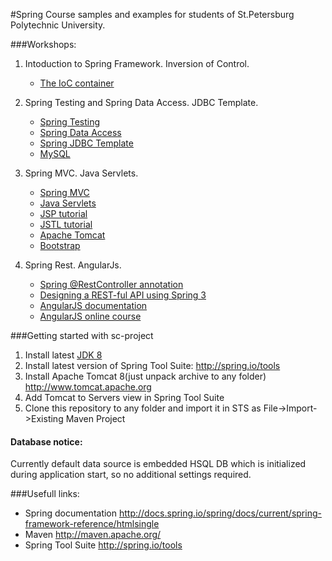 #Spring Course samples and examples for students of St.Petersburg Polytechnic University.

###Workshops:
1. Intoduction to Spring Framework. Inversion of Control.
    
    * <a href="http://docs.spring.io/spring/docs/current/spring-framework-reference/htmlsingle/#beans">The IoC       container</a>

2. Spring Testing and Spring Data Access. JDBC Template.
      * <a href="http://docs.spring.io/spring/docs/current/spring-framework-reference/htmlsingle/#testing">Spring Testing</a>
      * <a href="http://docs.spring.io/spring/docs/current/spring-framework-reference/htmlsingle/#spring-data-tier">Spring Data Access</a>
      * <a href="http://docs.spring.io/spring/docs/current/spring-framework-reference/htmlsingle/#jdbc">Spring JDBC Template</a>
      * <a href="http://www.mysql.com/">MySQL</a>
      
3. Spring MVC. Java Servlets. 
      * <a href="http://docs.spring.io/spring/docs/current/spring-framework-reference/htmlsingle/#mvc">Spring MVC</a>
      * <a href="http://docs.oracle.com/javaee/6/tutorial/doc/bnafe.html">Java Servlets</a>
      * <a href="http://www.tutorialspoint.com/jsp/jsp_overview.htm">JSP tutorial</a>
      * <a href="http://www.tutorialspoint.com/jsp/jsp_standard_tag_library.htm">JSTL tutorial</a>
      * <a href="http://www.tomcat.apache.org/">Apache Tomcat</a>
      * <a href="http://getbootstrap.com/css/">Bootstrap </a>
      
4. Spring Rest. AngularJs.
      * <a href="http://docs.spring.io/spring/docs/current/spring-framework-reference/htmlsingle/#mvc-ann-restcontroller">Spring @RestController annotation </a>
      * <a href="http://www.youtube.com/watch?v=wylViAqNiRA">Designing a REST-ful API using Spring 3 </a>
      * <a href="https://docs.angularjs.org/guide">AngularJS documentation </a>
      * <a href="http://campus.codeschool.com/courses/shaping-up-with-angular-js/contents">AngularJS online course </a>


###Getting started with sc-project
1. Install latest <a href="http://www.oracle.com/technetwork/java/javase/downloads/jdk8-downloads-2133151.html">JDK 8 </a>
2. Install latest version of Spring Tool Suite: http://spring.io/tools
3. Install Apache Tomcat 8(just unpack archive to any folder) http://www.tomcat.apache.org
4. Add Tomcat to Servers view in Spring Tool Suite
5. Clone this repository to any folder and import it in STS as File->Import->Existing Maven Project

#### Database notice:
Currently default data source is embedded HSQL DB which is initialized during application start, so no additional settings required.

###Usefull links:
* Spring documentation http://docs.spring.io/spring/docs/current/spring-framework-reference/htmlsingle 
* Maven http://maven.apache.org/
* Spring Tool Suite http://spring.io/tools
